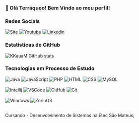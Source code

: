 ### 🔭 Olá Terráqueo! Bem Vindo ao meu perfil!

### Redes Sociais
[![Site](https://img.shields.io/website?label=Site&style=for-the-badge&url=https://sujeitoprogramador.com/)](https://www.youtube.com/channel/UCJvY4cJ_Nl7Hg7wy6TGlqWg)
[![Youtube](https://img.shields.io/badge/YouTube-FF0000?style=for-the-badge&logo=youtube&logoColor=white)](https://www.youtube.com/channel/UCJvY4cJ_Nl7Hg7wy6TGlqWg)
[![Linkedin](https://img.shields.io/badge/LinkedIn-0077B5?style=for-the-badge&logo=linkedin&logoColor=white)](https://www.linkedin.com/in/kau%C3%A3-medeiro-610535271)

### Estatísticas do GitHub
![KKauaM GitHub stats](https://github-readme-stats.vercel.app/api?username=KauaMdS&theme=dark&show_icons=true)

### Tecnologias em Processo de Estudo
<div style="display: inline_block">
    <img alt="Java" src="https://img.shields.io/badge/Java-ED8B00?style=for-the-badge&logo=openjdk&logoColor=white" />
    <img alt="JavaScript" src="https://img.shields.io/badge/JavaScript-F7DF1E?style=for-the-badge&logo=javascript&logoColor=black" />
    <img alt="PHP" src="https://img.shields.io/badge/PHP-777BB4?style=for-the-badge&logo=php&logoColor=white" />
    <img alt="HTML" src="https://img.shields.io/badge/HTML-239120?style=for-the-badge&logo=html5&logoColor=white" />
    <img alt="CSS" src="https://img.shields.io/badge/CSS-239120?&style=for-the-badge&logo=css3&logoColor=white" />
    <img alt="MySQL" src="https://img.shields.io/badge/MySQL-00000F?style=for-the-badge&logo=mysql&logoColor=white" />
    <br/><br/>
    <img alt="Intellij" src="https://img.shields.io/badge/IntelliJ_IDEA-000000.svg?style=for-the-badge&logo=intellij-idea&logoColor=white" />
    <img alt="VSCode" src="https://img.shields.io/badge/Visual_Studio_Code-0078D4?style=for-the-badge&logo=visual%20studio%20code&logoColor=white" />
    <img alt="GitHub" src="https://img.shields.io/badge/github-%23121011.svg?style=for-the-badge&logo=github&logoColor=white" />
    <img alt="Git" src="https://img.shields.io/badge/GIT-E44C30?style=for-the-badge&logo=git&logoColor=white" />
    <br/><br/>
    <img alt="Windows" src="https://img.shields.io/badge/Windows-0078D6?style=for-the-badge&logo=windows&logoColor=white" />
    <img alt="ZorinOS" src="https://img.shields.io/badge/Zorin%20OS-0CC1F3?style=for-the-badge&logo=zorin&logoColor=white" />
</div><br/>

Cursando - Desenvolvimento de Sistemas na Etec São Mateus;
